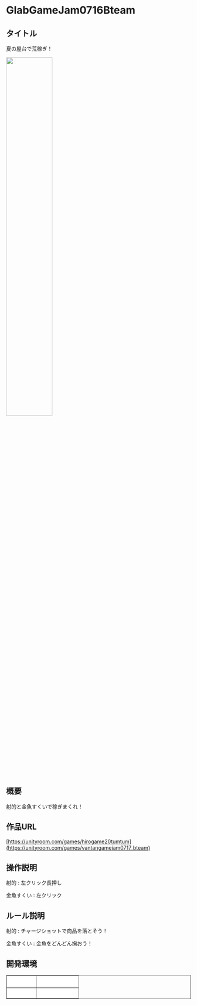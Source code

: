 # GlabGameJam0716Bteam

## タイトル
夏の屋台で荒稼ぎ！

 <img src="https://github.com/Uhiroya/GlabGameJam0716Bteam/blob/main/SummerFestivalGame/Assets/UedaFolder/%E3%82%B9%E3%82%BF%E3%83%BC%E3%83%88%E7%94%BB%E9%9D%A2/%E3%82%B9%E3%82%BF%E3%83%BC%E3%83%88%E7%94%BB%E9%9D%A2.png" width="50%" />

## 概要  
射的と金魚すくいで稼ぎまくれ！

## 作品URL  
[https://unityroom.com/games/hirogame20tumtum](https://unityroom.com/games/vantangamejam0717_bteam)

## 操作説明
射的 : 左クリック長押し

金魚すくい : 左クリック

## ルール説明
射的 : チャージショットで商品を落とそう！

金魚すくい : 金魚をどんどん掬おう！

## 開発環境

<table border="1" width="300">
<tr>
<th bgcolor="#FFFFFF"><font color="#FFFFFF">エンジン</font></th>
<th bgcolor="#FFFFFF"><font color="#FFFFFF">バージョン</font></th>
</tr>
 <tr>
<th bgcolor="#FFFFFF"><font color="#FFFFFF">Unity3D</font></th>
<th bgcolor="#FFFFFF"><font color="#FFFFFF">2021.3.25f1</font></th>
</tr>
</table>
